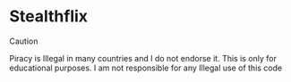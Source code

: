 # Stealthflix

> [!CAUTION]
> Piracy is Illegal in many countries and I do not endorse it.
> This is only for educational purposes. I am not responsible for any Illegal use of this code

